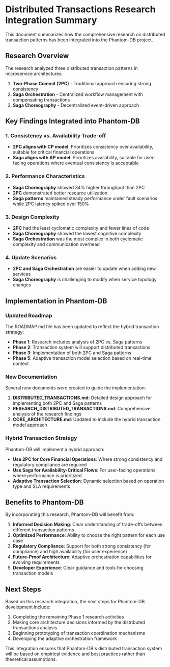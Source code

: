 # Distributed Transactions Research Integration Summary

This document summarizes how the comprehensive research on distributed transaction patterns has been integrated into the Phantom-DB project.

## Research Overview

The research analyzed three distributed transaction patterns in microservice architectures:
1. **Two-Phase Commit (2PC)** - Traditional approach ensuring strong consistency
2. **Saga Orchestration** - Centralized workflow management with compensating transactions
3. **Saga Choreography** - Decentralized event-driven approach

## Key Findings Integrated into Phantom-DB

### 1. Consistency vs. Availability Trade-off
- **2PC aligns with CP model**: Prioritizes consistency over availability, suitable for critical financial operations
- **Saga aligns with AP model**: Prioritizes availability, suitable for user-facing operations where eventual consistency is acceptable

### 2. Performance Characteristics
- **Saga Choreography** showed 34% higher throughput than 2PC
- **2PC** demonstrated better resource utilization
- **Saga patterns** maintained steady performance under fault scenarios while 2PC latency spiked over 150%

### 3. Design Complexity
- **2PC** had the least cyclomatic complexity and fewer lines of code
- **Saga Choreography** showed the lowest cognitive complexity
- **Saga Orchestration** was the most complex in both cyclomatic complexity and communication overhead

### 4. Update Scenarios
- **2PC and Saga Orchestration** are easier to update when adding new services
- **Saga Choreography** is challenging to modify when service topology changes

## Implementation in Phantom-DB

### Updated Roadmap
The ROADMAP.md file has been updated to reflect the hybrid transaction strategy:
- **Phase 1**: Research includes analysis of 2PC vs. Saga patterns
- **Phase 2**: Transaction system will support distributed transactions
- **Phase 3**: Implementation of both 2PC and Saga patterns
- **Phase 5**: Adaptive transaction model selection based on real-time context

### New Documentation
Several new documents were created to guide the implementation:

1. **DISTRIBUTED_TRANSACTIONS.md**: Detailed design approach for implementing both 2PC and Saga patterns
2. **RESEARCH_DISTRIBUTED_TRANSACTIONS.md**: Comprehensive analysis of the research findings
3. **CORE_ARCHITECTURE.md**: Updated to include the hybrid transaction model approach

### Hybrid Transaction Strategy
Phantom-DB will implement a hybrid approach:
- **Use 2PC for Core Financial Operations**: Where strong consistency and regulatory compliance are required
- **Use Saga for Availability-Critical Flows**: For user-facing operations where performance is prioritized
- **Adaptive Transaction Selection**: Dynamic selection based on operation type and SLA requirements

## Benefits to Phantom-DB

By incorporating this research, Phantom-DB will benefit from:

1. **Informed Decision Making**: Clear understanding of trade-offs between different transaction patterns
2. **Optimized Performance**: Ability to choose the right pattern for each use case
3. **Regulatory Compliance**: Support for both strong consistency (for compliance) and high availability (for user experience)
4. **Future-Proof Architecture**: Adaptive orchestration capabilities for evolving requirements
5. **Developer Experience**: Clear guidance and tools for choosing transaction models

## Next Steps

Based on this research integration, the next steps for Phantom-DB development include:

1. Completing the remaining Phase 1 research activities
2. Making core architecture decisions informed by the distributed transactions analysis
3. Beginning prototyping of transaction coordination mechanisms
4. Developing the adaptive orchestration framework

This integration ensures that Phantom-DB's distributed transaction system will be based on empirical evidence and best practices rather than theoretical assumptions.